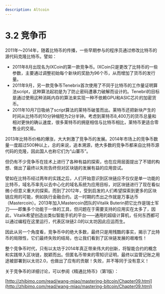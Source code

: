```yaml
---
description: Altcoin
---
```


# 3.2 竞争币

2011年～2014年，随着比特币的传播，一些早期参与的程序员通过修改比特币的源代码克隆比特币。譬如：

* 2011年8月出现名为IXCoin的第一款竞争币。IXCoin只是更改了比特币的一些参数，主要通过调整初始每个新块的奖励为96个币，从而增加了货币的发行量。
* 2011年9月，另一款竞争币Tenebrix首次使用了不同于比特币的工作量证明算法script，这种算法起初是为了防止密码遭暴力破解而设计的。Tenebri的目标是通过使用这种消耗内存的算法来实现一种不依赖GPU和ASIC芯片的加密货币。
* 2011年10月7日吸纳了script算法的莱特币破茧而出。莱特币还把新块产生的时间从比特币的10分钟缩短为2分半钟。考虑到莱特币8,400万的货币总量和相对更快的确认速度，很多莱特币的拥趸相信与比特币相比，莱特币更适合零售业的交易。

2013年比特币价格的爆涨，大大刺激了竞争币的发展。2014年市场上的竞争币数量一度超过500种以上，总的来说，追本溯源，绝大多数的竞争币都来自比特币源代码的克隆，因此国人也称它们为“山寨币”。

但仍有不少竞争币在技术上进行了各种有益的探索，也在应用层面提出了不错的构想、做出了最终以失败告终但对区块链的发展有益的应用尝试。

譬如在比特币经过两年的实践之后，人们开始意识到区块链应不仅仅是单一功能的比特币，域名币率先以去中心化的域名系统为应用目标，对区块链进行了现在看似微小但意义重大的探索。而到了2012年，受到启发的人们希望探索到更多的区块链应用的可能，例如执行金融合约。这一时期的杰出之作就是万事达币（Mastercoin）。2013年加入Mastercoin团队的Vitalik Buterin把它比作是瑞士军刀——即集多个功能于一体的工具，但问题在于需要支持的应用实在太多了，因此，Vitalik希望创造出类似智能手机的平台——通用的超级计算机，任何东西都可以通过编程在这里运行，代表区块链2.0的以太坊因此应运而生。

因此从另一个角度看，竞争币中的绝大多数，最终只是用残酷的事实，揭示了比特币的局限性，它们最终失败的结局，也让我们看到了区块链发展的艰难性！

整个竞争币时代，只有以太坊于2014年真正带来伟大的创新，将智能合约的概念和实践带入区块链，脱颖而出。但匿名币带来的零知识证明，最终以监管记账之用途被部署到以太坊2.0，也做出了应有的贡献！失败，并不等同于没有意义！

关于竞争币的详细讨论，可以参阅《精通比特币》（第1版）：

[http://zhibimo.com/read/wang-miao/mastering-bitcoin/Chapter09.html](http://zhibimo.com/read/wang-miao/mastering-bitcoin/Chapter09.html)

